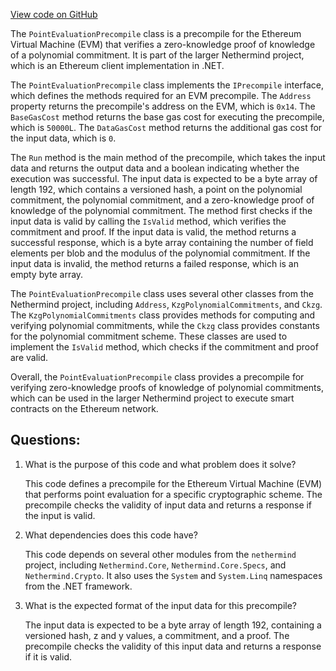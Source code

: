[View code on GitHub](https://github.com/nethermindeth/nethermind/Nethermind.Evm/Precompiles/PointEvaluationPrecompile.cs)

The `PointEvaluationPrecompile` class is a precompile for the Ethereum Virtual Machine (EVM) that verifies a zero-knowledge proof of knowledge of a polynomial commitment. It is part of the larger Nethermind project, which is an Ethereum client implementation in .NET.

The `PointEvaluationPrecompile` class implements the `IPrecompile` interface, which defines the methods required for an EVM precompile. The `Address` property returns the precompile's address on the EVM, which is `0x14`. The `BaseGasCost` method returns the base gas cost for executing the precompile, which is `50000L`. The `DataGasCost` method returns the additional gas cost for the input data, which is `0`.

The `Run` method is the main method of the precompile, which takes the input data and returns the output data and a boolean indicating whether the execution was successful. The input data is expected to be a byte array of length 192, which contains a versioned hash, a point on the polynomial commitment, the polynomial commitment, and a zero-knowledge proof of knowledge of the polynomial commitment. The method first checks if the input data is valid by calling the `IsValid` method, which verifies the commitment and proof. If the input data is valid, the method returns a successful response, which is a byte array containing the number of field elements per blob and the modulus of the polynomial commitment. If the input data is invalid, the method returns a failed response, which is an empty byte array.

The `PointEvaluationPrecompile` class uses several other classes from the Nethermind project, including `Address`, `KzgPolynomialCommitments`, and `Ckzg`. The `KzgPolynomialCommitments` class provides methods for computing and verifying polynomial commitments, while the `Ckzg` class provides constants for the polynomial commitment scheme. These classes are used to implement the `IsValid` method, which checks if the commitment and proof are valid.

Overall, the `PointEvaluationPrecompile` class provides a precompile for verifying zero-knowledge proofs of knowledge of polynomial commitments, which can be used in the larger Nethermind project to execute smart contracts on the Ethereum network.
## Questions: 
 1. What is the purpose of this code and what problem does it solve?
    
    This code defines a precompile for the Ethereum Virtual Machine (EVM) that performs point evaluation for a specific cryptographic scheme. The precompile checks the validity of input data and returns a response if the input is valid.

2. What dependencies does this code have?
    
    This code depends on several other modules from the `nethermind` project, including `Nethermind.Core`, `Nethermind.Core.Specs`, and `Nethermind.Crypto`. It also uses the `System` and `System.Linq` namespaces from the .NET framework.

3. What is the expected format of the input data for this precompile?
    
    The input data is expected to be a byte array of length 192, containing a versioned hash, z and y values, a commitment, and a proof. The precompile checks the validity of this input data and returns a response if it is valid.